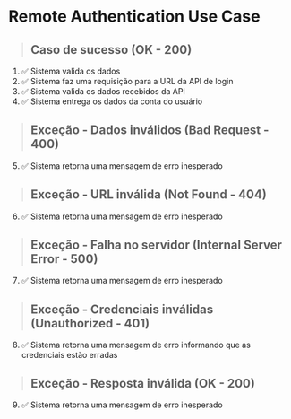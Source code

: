 # Remote Authentication Use Case

> ## Caso de sucesso (OK - 200)
1. ✅ Sistema valida os dados
2. ✅ Sistema faz uma requisição para a URL da API de login
3. ✅ Sistema valida os dados recebidos da API
4. ✅ Sistema entrega os dados da conta do usuário

> ## Exceção - Dados inválidos (Bad Request - 400)
5. ✅ Sistema retorna uma mensagem de erro inesperado

> ## Exceção - URL inválida (Not Found - 404)
6. ✅ Sistema retorna uma mensagem de erro inesperado

> ## Exceção - Falha no servidor (Internal Server Error - 500)
7. ✅ Sistema retorna uma mensagem de erro inesperado

> ## Exceção - Credenciais inválidas (Unauthorized - 401)
8. ✅ Sistema retorna uma mensagem de erro informando que as credenciais estão erradas

> ## Exceção - Resposta inválida (OK - 200)
9. ✅ Sistema retorna uma mensagem de erro inesperado